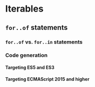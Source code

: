 # Iterables
## `for..of` statements
### `for..of` vs. `for..in` statements
### Code generation
#### Targeting ES5 and ES3
#### Targeting ECMAScript 2015 and higher